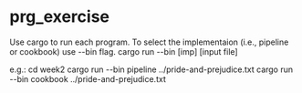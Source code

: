 # prg_exercise
Use cargo to run each program. To select the implementaion (i.e., pipeline or cookbook) use --bin flag.
cargo run --bin [imp] [input file]

e.g.:
cd week2
cargo run --bin pipeline ../pride-and-prejudice.txt
cargo run --bin cookbook ../pride-and-prejudice.txt

